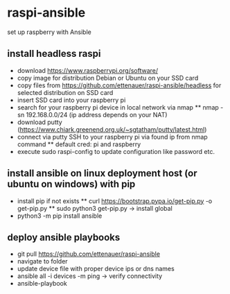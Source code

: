 # raspi-ansible
set up raspberry with Ansible 

## install headless raspi 
* download https://www.raspberrypi.org/software/
* copy image for distribution Debian or Ubuntu on your SSD card
* copy files from https://github.com/ettenauer/raspi-ansible/headless for selected distribution on SSD card
* insert SSD card into your raspberry pi
* search for your raspberry pi device in local network via nmap
** nmap -sn 192.168.0.0/24 (ip address depends on your NAT)
* download putty (https://www.chiark.greenend.org.uk/~sgtatham/putty/latest.html)
* connect via putty SSH to your raspberry pi via found ip from nmap command
** default cred: pi and raspberry
* execute sudo raspi-config to update configuration like password etc.

## install ansible on linux deployment host (or ubuntu on windows) with pip
* install pip if not exists
** curl https://bootstrap.pypa.io/get-pip.py -o get-pip.py
** sudo python3 get-pip.py -> install global
* python3 -m pip install ansible

## deploy ansible playbooks
* git pull https://github.com/ettenauer/raspi-ansible
* navigate to folder
* update device file with proper device ips or dns names 
* ansible all -i devices -m ping -> verify connectivity
* ansible-playbook 
